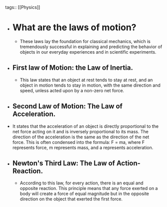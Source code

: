 tags:: [[Physics]]

- # What are the laws of motion?
	- These laws lay the foundation for classical mechanics, which is tremendously successful in explaining and predicting the behavior of objects in our everyday experiences and in scientific experiments.
- ##  First law of Motion: the Law of Inertia.
	- This law states that an object at rest tends to stay at rest, and an object in motion tends to stay in motion, with the same direction and speed, unless acted upon by a non-zero net force.
- ## Second Law of Motion: The Law of Acceleration.
- It states that the acceleration of an object is directly proportional to the net force acting on it and is inversely proportional to its mass. The direction of the acceleration is the same as the direction of the net force. This is often condensed into the formula: F = ma, where F represents force, m represents mass, and a represents acceleration.
- ## Newton's Third Law: The Law of Action-Reaction.
	- According to this law, for every action, there is an equal and opposite reaction. This principle means that any force exerted on a body will create a force of equal magnitude but in the opposite direction on the object that exerted the first force.